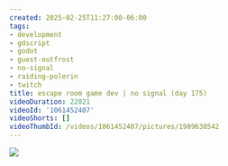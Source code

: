 ```yaml
---
created: 2025-02-25T11:27:00-06:00
tags:
- development
- gdscript
- godot
- guest-outfrost
- no-signal
- raiding-polerin
- twitch
title: escape room game dev | no signal (day 175)
videoDuration: 22021
videoId: '1061452407'
videoShorts: []
videoThumbId: /videos/1061452407/pictures/1989630542
---
```


![](20250225172700.jpg)
